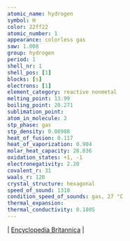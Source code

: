 ```yaml
---
atomic_name: hydrogen
symbol: H
color: 22ff22
atomic_number: 1
appearance: colorless gas
saw: 1.008
group: hydrogen
period: 1
shell_nr: 1
shell_pos: [1]
blocks: [s]
electrons: [1]
element_category: reactive nonmetal
melting_point: 13.99
boiling_point: 20.271
sublimation_point:
atom_in_molecule: 2
stp_phase: gas
stp_density: 0.08988
heat_of_fusion: 0.117
heat_of_vaporization: 0.904
molar_heat_capacity: 28.836
oxidation_states: +1, -1
electronegativity: 2.20
covalent_r: 31
waals_r: 120
crystal_structure: hexagonal
speed_of_sound: 1310
condition_speed_of_sounds: gas, 27 °C
thermal_expansion:
thermal_conductivity: 0.1805
---
```

\|
<a href="https://www.britannica.com/science/hydrogen" target="_blank" >Encyclopedia Britannica</a>
\|
